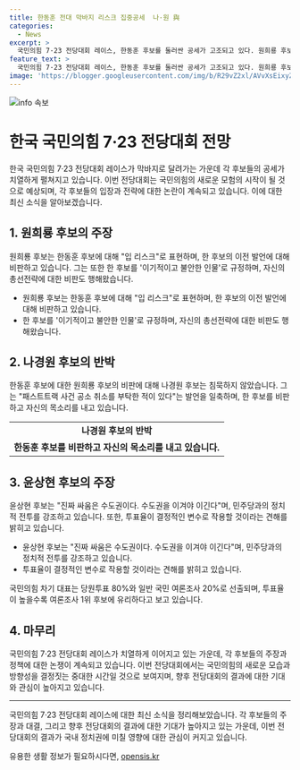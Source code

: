 ```yaml
---
title: 한동훈 전대 막바지 리스크 집중공세  나·원 與
categories:
  - News
excerpt: >
  국민의힘 7·23 전당대회 레이스, 한동훈 후보를 둘러싼 공세가 고조되고 있다. 원희룡 후보는 한 후보를 리스크로 규정하며 비판하고, 나경원 후보는 한 후보를 이기적이고 불안하다고 비난했다. 한후보는 패스트트랙 공소 취소 의혹을 부인하고, 윤상현 후보는 수도권에서의 승리의 중요성을 강조했다. 국민의힘 차기 대표는 당원투표 80%·일반 국민여론조사 20%로 선출되며, 전체 투표율이 중요한 변수로 작용할 것으로 보인다. 
feature_text: >
  국민의힘 7·23 전당대회 레이스, 한동훈 후보를 둘러싼 공세가 고조되고 있다. 원희룡 후보는 한 후보를 리스크로 규정하며 비판하고, 나경원 후보는 한 후보를 이기적이고 불안하다고 비난했다. 한후보는 패스트트랙 공소 취소 의혹을 부인하고, 윤상현 후보는 수도권에서의 승리의 중요성을 강조했다. 국민의힘 차기 대표는 당원투표 80%·일반 국민여론조사 20%로 선출되며, 전체 투표율이 중요한 변수로 작용할 것으로 보인다. 
image: 'https://blogger.googleusercontent.com/img/b/R29vZ2xl/AVvXsEixyZcFfHzMRdzZMjFBmAUKJYCLCGyLL1o632UiGVXcaFdKo_bkvkuCioo0uUKlGfBVcT3P84aROyZIXSBEx3Aw5nCQ3pTgDom1WDC4m8eifvWiAmWEEVb4x6G_l8C0QH225ldMjyaFvpxGEBGNO37VmDTDMHGhJPq73UglMfDca1-0aw/s1600/blogspot.png'
---
```


<p><img src="https://blogger.googleusercontent.com/img/b/R29vZ2xl/AVvXsEixyZcFfHzMRdzZMjFBmAUKJYCLCGyLL1o632UiGVXcaFdKo_bkvkuCioo0uUKlGfBVcT3P84aROyZIXSBEx3Aw5nCQ3pTgDom1WDC4m8eifvWiAmWEEVb4x6G_l8C0QH225ldMjyaFvpxGEBGNO37VmDTDMHGhJPq73UglMfDca1-0aw/s1600/blogspot.png" alt="info 속보" /></p>

<h1>한국 국민의힘 7·23 전당대회 전망</h1>

<p data-ke-size="size16">한국 국민의힘 7·23 전당대회 레이스가 막바지로 달려가는 가운데 각 후보들의 공세가 치열하게 펼쳐지고 있습니다. 이번 전당대회는 국민의힘의 새로운 모험의 시작이 될 것으로 예상되며, 각 후보들의 입장과 전략에 대한 논란이 계속되고 있습니다. 이에 대한 최신 소식을 알아보겠습니다.</p>

<h2 data-ke-size="size26">1. 원희룡 후보의 주장</h2>

<p data-ke-size="size16">원희룡 후보는 한동훈 후보에 대해 "입 리스크"로 표현하며, 한 후보의 이전 발언에 대해 비판하고 있습니다. 그는 또한 한 후보를 '이기적이고 불안한 인물'로 규정하며, 자신의 총선전략에 대한 비판도 행해왔습니다.</p>

<ul>
  <li>원희룡 후보는 한동훈 후보에 대해 "입 리스크"로 표현하며, 한 후보의 이전 발언에 대해 비판하고 있습니다.</li>
  <li>한 후보를 '이기적이고 불안한 인물'로 규정하며, 자신의 총선전략에 대한 비판도 행해왔습니다.</li>
</ul>

<h2 data-ke-size="size26">2. 나경원 후보의 반박</h2>

<p data-ke-size="size16">한동훈 후보에 대한 원희룡 후보의 비판에 대해 나경원 후보는 침묵하지 않았습니다. 그는 "패스트트랙 사건 공소 취소를 부탁한 적이 있다"는 발언을 일축하며, 한 후보를 비판하고 자신의 목소리를 내고 있습니다.</p>

<table>
  <tr>
    <td style="text-align: center; height: 17px;"><b>나경원 후보의 반박</b></td>
  </tr>
  <tr>
    <td style="text-align: center; height: 17px;"><b>한동훈 후보를 비판하고 자신의 목소리를 내고 있습니다.</b></td>
  </tr>
</table>

<h2 data-ke-size="size26">3. 윤상현 후보의 주장</h2>

<p data-ke-size="size16">윤상현 후보는 "진짜 싸움은 수도권이다. 수도권을 이겨야 이긴다"며, 민주당과의 정치적 전투를 강조하고 있습니다. 또한, 투표율이 결정적인 변수로 작용할 것이라는 견해를 밝히고 있습니다.</p>

<ul>
  <li>윤상현 후보는 "진짜 싸움은 수도권이다. 수도권을 이겨야 이긴다"며, 민주당과의 정치적 전투를 강조하고 있습니다.</li>
  <li>투표율이 결정적인 변수로 작용할 것이라는 견해를 밝히고 있습니다.</li>
</ul>

<p data-ke-size="size16">국민의힘 차기 대표는 당원투표 80%와 일반 국민 여론조사 20%로 선출되며, 투표율이 높을수록 여론조사 1위 후보에 유리하다고 보고 있습니다.</p>

<h2 data-ke-size="size26">4. 마무리</h2>

<p data-ke-size="size16">국민의힘 7·23 전당대회 레이스가 치열하게 이어지고 있는 가운데, 각 후보들의 주장과 정책에 대한 논쟁이 계속되고 있습니다. 이번 전당대회에서는 국민의힘의 새로운 모습과 방향성을 결정짓는 중대한 시간일 것으로 보여지며, 향후 전당대회의 결과에 대한 기대와 관심이 높아지고 있습니다.</p>

<hr>

<p data-ke-size="size16">국민의힘 7·23 전당대회 레이스에 대한 최신 소식을 정리해보았습니다. 각 후보들의 주장과 대결, 그리고 향후 전당대회의 결과에 대한 기대가 높아지고 있는 가운데, 이번 전당대회의 결과가 국내 정치권에 미칠 영향에 대한 관심이 커지고 있습니다.</p>
유용한 생활 정보가 필요하시다면, <a href="https://opensis.kr" rel="dofollow">opensis.kr</a>


